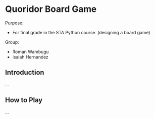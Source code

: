 # Quoridor Board Game

Purpose:
- For final grade in the STA Python course. (designing a board game)

Group:
- Roman Wambugu
- Isaiah Hernandez

## Introduction
...

## How to Play
...
